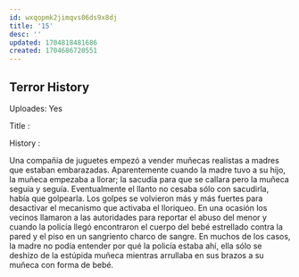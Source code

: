 ```yaml
---
id: wxqopmk2jimqvs06ds9x8dj
title: '15'
desc: ''
updated: 1704818481686
created: 1704686720551
---
```


## Terror History

Uploades: Yes

Title :  

History :

Una compañía de juguetes empezó a vender muñecas realistas a madres que estaban embarazadas. Aparentemente cuando la madre tuvo a su hijo, la muñeca empezaba a llorar; la sacudía para que se callara pero la muñeca seguía y seguía. Eventualmente el llanto no cesaba sólo con sacudirla, había que golpearla. Los golpes se volvieron más y más fuertes para desactivar el mecanismo que activaba el lloriqueo. En una ocasión los vecinos llamaron a las autoridades para reportar el abuso del menor y cuando la policía llegó encontraron el cuerpo del bebé estrellado contra la pared y el piso en un sangriento charco de sangre. En muchos de los casos, la madre no podía entender por qué la policía estaba ahí, ella sólo se deshizo de la estúpida muñeca mientras arrullaba en sus brazos a su muñeca con forma de bebé.